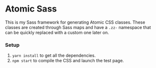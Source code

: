 
# Atomic Sass

This is my Sass framework for generating Atomic CSS classes. These classes are created through Sass maps and have a `.zz-` namespace that can be quickly replaced with a custom one later on.

### Setup

1. `yarn install` to get all the dependencies.
2. `npm start` to compile the CSS and launch the test page.